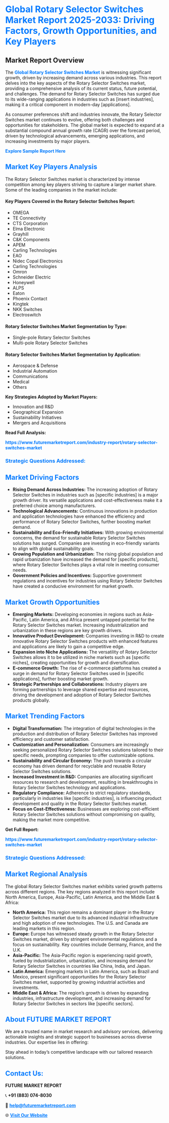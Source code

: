<h1 style="color: #007BFF;">Global Rotary Selector Switches Market Report 2025-2033: Driving Factors, Growth Opportunities, and Key Players</h1>

<section id="overview">
<h2>Market Report Overview</h2>
<p>The <a href="https://www.futuremarketreport.com/industry-report/rotary-selector-switches-market" style="color: #007BFF; text-decoration: none;"><strong>Global Rotary Selector Switches Market</strong></a> is witnessing significant growth, driven by increasing demand across various industries. This report delves into the key aspects of the Rotary Selector Switches market, providing a comprehensive analysis of its current status, future potential, and challenges. The demand for Rotary Selector Switches has surged due to its wide-ranging applications in industries such as [insert industries], making it a critical component in modern-day [applications].</p>
<p>As consumer preferences shift and industries innovate, the Rotary Selector Switches market continues to evolve, offering both challenges and opportunities for stakeholders. The global market is expected to expand at a substantial compound annual growth rate (CAGR) over the forecast period, driven by technological advancements, emerging applications, and increasing investments by major players.</p>
</section>

<section id="overview">
<p><a href="https://www.futuremarketreport.com/request-sample/reportId=41777" style="color: #007BFF; text-decoration: none;"><strong>Explore Sample Report Here</strong></a></p>
</section>

<section id="key-players">
<h2 style="color: #007BFF;">Market Key Players Analysis</h2>
<p>The Rotary Selector Switches market is characterized by intense competition among key players striving to capture a larger market share. Some of the leading companies in the market include:</p>
<h4>Key Players Covered in the Rotary Selector Switches Report:</h4>
<ul><li>OMEGA</li><li>TE Connectivity</li><li>CTS Corporation</li><li>Elma Electronic</li><li>Grayhill</li><li>C&amp;K Components</li><li>APEM</li><li>Carling Technologies</li><li>EAO</li><li>Nidec Copal Electronics</li><li>Carling Technologies</li><li>Omron</li><li>Schneider Electric</li><li>Honeywell</li><li>ALPS</li><li>Eaton</li><li>Phoenix Contact</li><li>Kingtek</li><li>NKK Switches</li><li>Electroswitch</li></ul>
<h4>Rotary Selector Switches Market Segmentation by Type:</h4>
<ul><li>Single-pole Rotary Selector Switches</li><li>Multi-pole Rotary Selector Switches</li></ul>

<h4>Rotary Selector Switches Market Segmentation by Application:</h4>
<ul><li>Aerospace &amp; Defense</li><li>Industrial Automation</li><li>Communications</li><li>Medical</li><li>Others</li></ul>
<p><strong>Key Strategies Adopted by Market Players:</strong></p>
<ul>
<li>Innovation and R&D</li>
<li>Geographical Expansion</li>
<li>Sustainability Initiatives</li>
<li>Mergers and Acquisitions</li>
</ul>
</section>

<section>
<p><strong>Read Full Analysis: </strong></p><a href="https://www.futuremarketreport.com/industry-report/rotary-selector-switches-market" style="color: #007BFF; text-decoration: none;"><strong>https://www.futuremarketreport.com/industry-report/rotary-selector-switches-market</strong></a>
<h3 style="color: #007BFF;">Strategic Questions Addressed:</h3>
</section>

<section id="driving-factors">
<h2 style="color: #007BFF;">Market Driving Factors</h2>
<ul>
<li><strong>Rising Demand Across Industries:</strong> The increasing adoption of Rotary Selector Switches in industries such as [specific industries] is a major growth driver. Its versatile applications and cost-effectiveness make it a preferred choice among manufacturers.</li>
<li><strong>Technological Advancements:</strong> Continuous innovations in production and application technologies have enhanced the efficiency and performance of Rotary Selector Switches, further boosting market demand.</li>
<li><strong>Sustainability and Eco-Friendly Initiatives:</strong> With growing environmental concerns, the demand for sustainable Rotary Selector Switches solutions has surged. Companies are investing in eco-friendly variants to align with global sustainability goals.</li>
<li><strong>Growing Population and Urbanization:</strong> The rising global population and rapid urbanization have increased the demand for [specific products], where Rotary Selector Switches plays a vital role in meeting consumer needs.</li>
<li><strong>Government Policies and Incentives:</strong> Supportive government regulations and incentives for industries using Rotary Selector Switches have created a conducive environment for market growth.</li>
</ul>
</section>

<section id="growth-opportunities">
<h2 style="color: #007BFF;">Market Growth Opportunities</h2>
<ul>
<li><strong>Emerging Markets:</strong> Developing economies in regions such as Asia-Pacific, Latin America, and Africa present untapped potential for the Rotary Selector Switches market. Increasing industrialization and urbanization in these regions are key growth drivers.</li>
<li><strong>Innovative Product Development:</strong> Companies investing in R&D to create innovative Rotary Selector Switches products with enhanced features and applications are likely to gain a competitive edge.</li>
<li><strong>Expansion into Niche Applications:</strong> The versatility of Rotary Selector Switches allows it to be utilized in niche markets such as [specific niches], creating opportunities for growth and diversification.</li>
<li><strong>E-commerce Growth:</strong> The rise of e-commerce platforms has created a surge in demand for Rotary Selector Switches used in [specific applications], further boosting market growth.</li>
<li><strong>Strategic Partnerships and Collaborations:</strong> Industry players are forming partnerships to leverage shared expertise and resources, driving the development and adoption of Rotary Selector Switches products globally.</li>
</ul>
</section>

<section id="trending-factors">
<h2 style="color: #007BFF;">Market Trending Factors</h2>
<ul>
<li><strong>Digital Transformation:</strong> The integration of digital technologies in the production and distribution of Rotary Selector Switches has improved efficiency and customer satisfaction.</li>
<li><strong>Customization and Personalization:</strong> Consumers are increasingly seeking personalized Rotary Selector Switches solutions tailored to their specific needs, prompting companies to offer customizable options.</li>
<li><strong>Sustainability and Circular Economy:</strong> The push towards a circular economy has driven demand for recyclable and reusable Rotary Selector Switches solutions.</li>
<li><strong>Increased Investment in R&D:</strong> Companies are allocating significant resources to research and development, resulting in breakthroughs in Rotary Selector Switches technology and applications.</li>
<li><strong>Regulatory Compliance:</strong> Adherence to strict regulatory standards, particularly in industries like [specific industries], is influencing product development and quality in the Rotary Selector Switches market.</li>
<li><strong>Focus on Cost-Effectiveness:</strong> Businesses are exploring cost-efficient Rotary Selector Switches solutions without compromising on quality, making the market more competitive.</li>
</ul>
</section>

<section>
<p><strong>Get Full Report: </strong></p><a href="https://www.futuremarketreport.com/industry-report/rotary-selector-switches-market" style="color: #007BFF; text-decoration: none;"><strong>https://www.futuremarketreport.com/industry-report/rotary-selector-switches-market</strong></a>
<h3 style="color: #007BFF;">Strategic Questions Addressed:</h3>
</section>


<section id="regional-analysis">
<h2 style="color: #007BFF;">Market Regional Analysis</h2>
<p>The global Rotary Selector Switches market exhibits varied growth patterns across different regions. The key regions analyzed in this report include North America, Europe, Asia-Pacific, Latin America, and the Middle East & Africa:</p>
<ul>
<li><strong>North America:</strong> This region remains a dominant player in the Rotary Selector Switches market due to its advanced industrial infrastructure and high adoption of new technologies. The U.S. and Canada are leading markets in this region.</li>
<li><strong>Europe:</strong> Europe has witnessed steady growth in the Rotary Selector Switches market, driven by stringent environmental regulations and a focus on sustainability. Key countries include Germany, France, and the U.K.</li>
<li><strong>Asia-Pacific:</strong> The Asia-Pacific region is experiencing rapid growth, fueled by industrialization, urbanization, and increasing demand for Rotary Selector Switches in countries like China, India, and Japan.</li>
<li><strong>Latin America:</strong> Emerging markets in Latin America, such as Brazil and Mexico, present significant opportunities for the Rotary Selector Switches market, supported by growing industrial activities and investments.</li>
<li><strong>Middle East & Africa:</strong> The region’s growth is driven by expanding industries, infrastructure development, and increasing demand for Rotary Selector Switches in sectors like [specific sectors].</li>
</ul>
</section>

<footer>
<h2 style="color: #007BFF;">About FUTURE MARKET REPORT</h2>
<p>We are a trusted name in market research and advisory services, delivering actionable insights and strategic support to businesses across diverse industries. Our expertise lies in offering:</p>

<p>Stay ahead in today’s competitive landscape with our tailored research solutions.</p>

<h2 style="color: #007BFF;">Contact Us:</h2>
<p><strong>FUTURE MARKET REPORT</strong></p>
<p>📞 <strong>+91 (883) 074-8030</strong></p>
<p>📧 <strong><a href="mailto:help@futuremarketreport.com" style="color: #007BFF;">help@futuremarketreport.com</a></strong></p>
<p>🌐 <strong><a href="https://www.futuremarketreport.com/" style="color: #007BFF;">Visit Our Website</a></strong></p>
</footer>